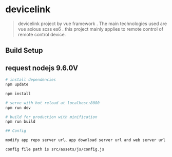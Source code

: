 # devicelink

> devicelink project by vue framework . The main technologies used are vue axious scss es6 . 
this project mainly applies to remote control of remote control device.

## Build Setup
## request nodejs 9.6.0V
``` bash
# install dependencies
npm update

npm install

# serve with hot reload at localhost:8080
npm run dev

# build for production with minification
npm run build

## Config

modify app repo server url、app download server url and web server url in src/assets/js/config.js

config file path is src/assets/js/config.js  

